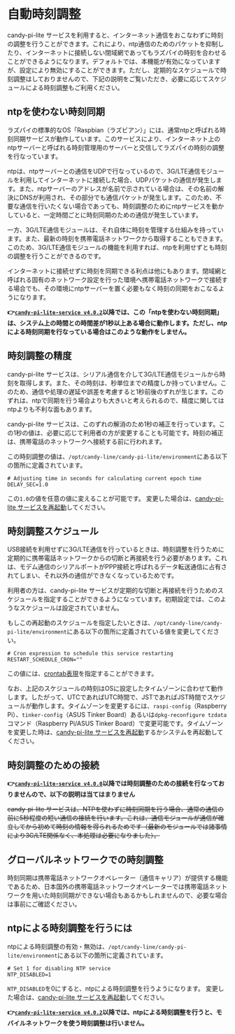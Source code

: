<!-- toc -->

# 自動時刻調整

candy-pi-lite サービスを利用すると、インターネット通信をおこなわずに時刻の調整を行うことができます。これにより、ntp通信のためのパケットを抑制したり、インターネットに接続しない閉域網であってもラズパイの時刻を合わせることができるようになります。デフォルトでは、本機能が有効になっていますが、設定により無効にすることができます。ただし、定期的なスケジュールで時刻調整はしておりませんので、下記の説明をご覧いただき、必要に応じてスケジュールによる時刻調整もご利用ください。

## ntpを使わない時刻同期

ラズパイの標準的なOS「Raspbian（ラズビアン）」には、通常ntpと呼ばれる時刻同期サービスが動作しています。このサービスにより、インターネット上のntpサーバーと呼ばれる時刻管理用のサーバーと交信してラズパイの時刻の調整を行なっています。

ntpは、ntpサーバーとの通信をUDPで行なっているので、3G/LTE通信モジュールを利用してインターネットに接続した場合、UDPパケットの通信が発生します。また、ntpサーバーのアドレスが名前で示されている場合は、その名前の解決にDNSが利用され、その部分でも通信パケットが発生します。このため、不要な通信を行いたくない場合であっても、時刻調整のためにntpサービスを動かしていると、一定時間ごとに時刻同期のための通信が発生しています。

一方、3G/LTE通信モジュールは、それ自体に時刻を管理する仕組みを持っています。また、最新の時刻を携帯電話ネットワークから取得することもできます。このため、3G/LTE通信モジュールの機能を利用すれば、ntpを利用せずとも時刻の調整を行うことができるのです。

インターネットに接続せずに時刻を同期できる利点は他にもあります。閉域網と呼ばれる固有のネットワーク設定を行った環境へ携帯電話ネットワークで接続する場合でも、その環境にntpサーバーを置く必要もなく時刻の同期をおこなるようになります。

**👉[`candy-pi-lite-service v4.0.2`](https://forums.candy-line.io/t/v4-0-2)以降では、この「ntpを使わない時刻同期」は、システム上の時間との時間差が1秒以上ある場合に動作します。ただし、ntpによる時刻同期を行なっている場合はこのような動作をしません。**

## 時刻調整の精度

candy-pi-lite サービスは、シリアル通信を介して3G/LTE通信モジュールから時刻を取得します。また、その時刻は、秒単位までの精度しか持っていません。このため、通信や処理の遅延や誤差を考慮すると1秒前後のずれが生じます。このずれは、ntpで同期を行う場合よりも大きいと考えられるので、精度に関してはntpよりも不利な面もあります。

candy-pi-lite サービスは、このずれの解消のため1秒の補正を行っています。この1秒の値は、必要に応じて利用者の方が変更することも可能です。時刻の補正は、携帯電話のネットワークへ接続する前に行われます。

この時刻調整の値は、`/opt/candy-line/candy-pi-lite/environment`にある以下の箇所に定義されています。

```
# Adjusting time in seconds for calculating current epoch time
DELAY_SEC=1.0
```

この`1.0`の値を任意の値に変えることが可能です。
変更した場合は、[candy-pi-lite サービスを再起動](/service/restart.md)してください。

## 時刻調整スケジュール

USB接続を利用せずに3G/LTE通信を行っているときは、時刻調整を行うために定期的に携帯電話ネットワークからの切断と再接続を行う必要があります。これは、モデム通信のシリアルポートがPPP接続と呼ばれるデータ転送通信に占有されてしまい、それ以外の通信ができなくなっているためです。

利用者の方は、candy-pi-lite サービスが定期的な切断と再接続を行うためのスケジュールを指定することができるようになっています。初期設定では、このようなスケジュールは設定されていません。

もしこの再起動のスケジュールを指定したいときは、`/opt/candy-line/candy-pi-lite/environment`にある以下の箇所に定義されている値を変更してください。

```
# Cron expression to schedule this service restarting
RESTART_SCHEDULE_CRON=""
```

この値には、[crontab表現](https://ja.wikipedia.org/wiki/Crontab)を指定することができます。

なお、上記のスケジュールの時刻はOSに設定したタイムゾーンに合わせて動作します。したがって、UTCであればUTC時間で、JSTであればJST時間でスケジュールが動作します。タイムゾーンを変更するには、`raspi-config`（Raspberry Pi）、`tinker-config`（ASUS Tinker Board）あるいは`dpkg-reconfigure tzdata`コマンド（Raspberry Pi/ASUS Tinker Board）で変更可能です。タイムゾーンを変更した時は、[candy-pi-lite サービスを再起動](/service/restart.md)するかシステムを再起動してください。

## 時刻調整のための接続

**👉[`candy-pi-lite-service v4.0.0`](https://forums.candy-line.io/t/v4-0-0)以降では時刻調整のための接続を行なっておりませんので、以下の説明は当てはまりません**

~~candy-pi-lite サービスは、NTPを使わずに時刻同期を行う場合、通常の通信の前に5秒程度の短い通信の接続を行います。これは、通信モジュールが通信が確立してから初めて時刻の情報を得られるためです（最新のモジュールでは諸事情により3G/LTE関係なく、本処理は必要になりました）。~~

## グローバルネットワークでの時刻調整

時刻同期は携帯電話ネットワークオペレーター（通信キャリア）が提供する機能であるため、日本国外の携帯電話ネットワークオペレーターでは携帯電話ネットワークを用いた時刻同期ができない場合もあるかもしれませんので、必要な場合は事前にご確認ください。

## ntpによる時刻調整を行うには

ntpによる時刻調整の有効・無効は、`/opt/candy-line/candy-pi-lite/environment`にある以下の箇所に定義されています。

```
# Set 1 for disabling NTP service
NTP_DISABLED=1
```

`NTP_DISABLED`を0にすると、ntpによる時刻調整を行うようになります。
変更した場合は、[candy-pi-lite サービスを再起動](/service/restart.md)してください。

**👉[`candy-pi-lite-service v4.0.2`](https://forums.candy-line.io/t/v4-0-2)以降では、ntpによる時刻調整を行うと、モバイルネットワークを使う時刻調整は行いません。**
